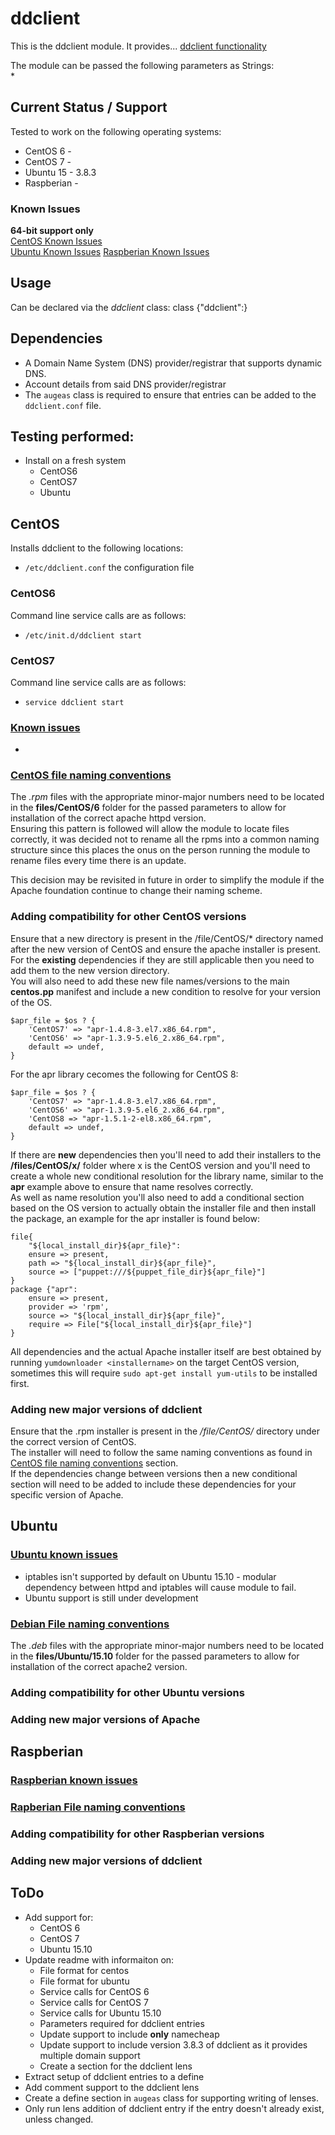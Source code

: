 # ddclient

This is the ddclient module. It provides... [ddclient functionality](https://sourceforge.net/p/ddclient/wiki/Home/)

The module can be passed the following parameters as Strings:  
* 
  
## Current Status / Support
Tested to work on the following operating systems:
* CentOS 6 - 
* CentOS 7 - 
* Ubuntu 15 - 3.8.3
* Raspberian - 

### Known Issues  
**64-bit support only**  
[CentOS Known Issues](#CentOS_known_issues)  
[Ubuntu Known Issues](#Ubuntu_known_issues)
[Raspberian Known Issues](#Raspberian_known_issues)

## Usage 
Can be declared via the *ddclient* class:
	class {"ddclient":}
  
## Dependencies
* A Domain Name System (DNS) provider/registrar that supports dynamic DNS.
* Account details from said DNS provider/registrar
* The `augeas` class is required to ensure that entries can be added to the `ddclient.conf` file.

## Testing performed:
* Install on a fresh system
	* CentOS6
	* CentOS7
	* Ubuntu
	
## CentOS
Installs ddclient to the following locations:
* `/etc/ddclient.conf` the configuration file

### CentOS6
Command line service calls are as follows:  
* `/etc/init.d/ddclient start`

### CentOS7
Command line service calls are as follows:
* `service ddclient start`

### <a href="CentOS_known_issues">Known issues</a>
* 

### <a href="CentOS_file_naming_conventions">CentOS file naming conventions</a>
The *.rpm* files with the appropriate minor-major numbers need to be located in the **files/CentOS/6** folder for the passed parameters to allow for installation of the correct apache httpd version.  
Ensuring this pattern is followed will allow the module to locate files correctly, it was decided not to rename all the rpms into a common naming structure since this places the onus on the person running the module to rename files every time there is an update.  

This decision may be revisited in future in order to simplify the module if the Apache foundation continue to change their naming scheme.  
### Adding compatibility for other CentOS versions
Ensure that a new directory is present in the /file/CentOS/* directory named after the new version of CentOS and ensure the apache installer is present.    
For the **existing** dependencies if they are still applicable then you need to add them to the new version directory.   
You will also need to add these new file names/versions to the main **centos.pp** manifest and include a new condition to resolve for your version of the OS.  

	$apr_file = $os ? {
    	'CentOS7' => "apr-1.4.8-3.el7.x86_64.rpm",
    	'CentOS6' => "apr-1.3.9-5.el6_2.x86_64.rpm",
    	default => undef,
	}

For the apr library cecomes the following for CentOS 8:  


	$apr_file = $os ? {
    	'CentOS7' => "apr-1.4.8-3.el7.x86_64.rpm",
    	'CentOS6' => "apr-1.3.9-5.el6_2.x86_64.rpm",
		'CentOS8 => "apr-1.5.1-2-el8.x86_64.rpm",
    	default => undef,
	}


If there are **new** dependencies then you'll need to add their installers to the **/files/CentOS/x/** folder where x is the CentOS version and you'll need to create a whole new conditional resolution for the library name, similar to the **apr** example above to ensure that name resolves correctly.  
As well as name resolution you'll also need to add a conditional section based on the OS version to actually obtain the installer file and then install the package, an example for the apr installer is found below:  

	file{
    	"${local_install_dir}${apr_file}":
    	ensure => present,
    	path => "${local_install_dir}${apr_file}",
    	source => ["puppet:///${puppet_file_dir}${apr_file}"]
	}
	package {"apr":
    	ensure => present,
    	provider => 'rpm',
    	source => "${local_install_dir}${apr_file}",
    	require => File["${local_install_dir}${apr_file}"]
	}


All dependencies and the actual Apache installer itself are best obtained by running `yumdownloader <installername>` on the target CentOS version, sometimes this will require `sudo apt-get install yum-utils` to be installed first.  

### Adding new major versions of ddclient
Ensure that the .rpm installer is present in the */file/CentOS/* directory under the correct version of CentOS.  
The installer will need to follow the same naming conventions as found in [CentOS file naming conventions](CentOS_file_naming_conventions) section.  
If the dependencies change between versions then a new conditional section will need to be added to include these dependencies for your specific version of Apache.  

## Ubuntu
### <a href="Ubuntu_known_issues">Ubuntu known issues</a>
* iptables isn't supported by default on Ubuntu 15.10 - modular dependency between httpd and iptables will cause module to fail.
* Ubuntu support is still under development

### <a href="Debian_file_naming_conventions">Debian File naming conventions</a>
The *.deb* files with the appropriate minor-major numbers need to be located in the **files/Ubuntu/15.10** folder for the passed parameters to allow for installation of the correct apache2 version.  
<!--
The naming of these *.deb* files should follow the following convention in order for the correct version to be selected:  
**apache2_&ltmajor_version$gt%2E&ltminor_version$gt%2E&ltpatch_version$gt-Ubuntu_&ltubuntu_version$gt_amd64.deb**  
an example would be:  
`apache2_2.4.12-Ubuntu_15.10_amd64.deb`
-->
### Adding compatibility for other Ubuntu versions
### Adding new major versions of Apache

## Raspberian
### <a href="Raspberian_known_issues">Raspberian known issues</a>
### <a href="Raspberian_file_naming_conventions">Rapberian File naming conventions</a>
### Adding compatibility for other Raspberian versions
### Adding new major versions of ddclient


## ToDo
* Add support for:
  * CentOS 6
  * CentOS 7
  * Ubuntu 15.10
* Update readme with informaiton on:
  * File format for centos
  * File format for ubuntu
  * Service calls for CentOS 6
  * Service calls for CentOS 7
  * Service calls for Ubuntu 15.10
  * Parameters required for ddclient entries 
  * Update support to include **only** namecheap
  * Update support to include version 3.8.3 of ddclient as it provides multiple domain support
  * Create a section for the ddclient lens
* Extract setup of ddclient entries to a define
* Add comment support to the ddclient lens
* Create a define section in `augeas` class for supporting writing of lenses.
* Only run lens addition of ddclient entry if the entry doesn't already exist, unless changed.